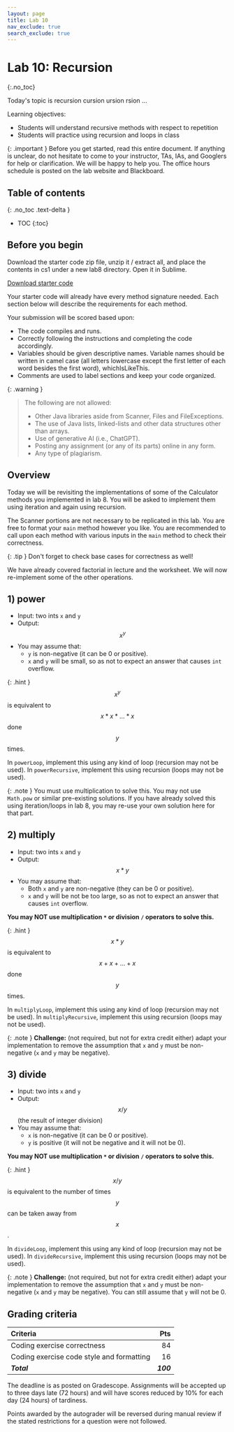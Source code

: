 ```yaml
---
layout: page
title: Lab 10
nav_exclude: true
search_exclude: true
---
```


# Lab 10: Recursion
{:.no_toc}

Today's topic is recursion cursion ursion rsion ...

Learning objectives:
- Students will understand recursive methods with respect to repetition
- Students will practice using recursion and loops in class

{: .important }
Before you get started, read this entire document. If anything is unclear, do not
hesitate to come to your instructor, TAs, IAs, and Googlers for help or clarification. We will be happy to help
you. The office hours schedule is posted on the lab website and Blackboard.

## Table of contents
{: .no_toc .text-delta }

- TOC
{:toc}

## Before you begin

Download the starter code zip file, unzip it / extract all, and place the contents in cs1 under a new lab8 directory. Open it in Sublime.

<a href="https://github.com/UTEP-CS-1/website/raw/main{{page.url|relative_url}}../lab10_starter.zip" class="btn btn-green">Download starter code</a>

Your starter code will already have every method signature needed. Each section below will describe the requirements for each method.


Your submission will be scored based upon:
- The code compiles and runs.
- Correctly following the instructions and completing the code accordingly.
- Variables should be given descriptive names. Variable names should be written in camel case (all letters lowercase except the first letter of each word besides the first word), whichIsLikeThis.
- Comments are used to label sections and keep your code organized.

{: .warning }
> The following are not allowed:
> - Other Java libraries aside from Scanner, Files and FileExceptions.
> - The use of Java lists, linked-lists and other data structures other than arrays.
> - Use of generative AI (i.e., ChatGPT).
> - Posting any assignment (or any of its parts) online in any form.
> - Any type of plagiarism. 

## Overview

Today we will be revisiting the implementations of some of the Calculator methods you implemented in lab 8. You will be asked to implement them using iteration and again using recursion.

The Scanner portions are not necessary to be replicated in this lab. You are free to format your `main` method however you like. You are recommended to call upon each method with various inputs in the `main` method to check their correctness.

{: .tip }
Don't forget to check base cases for correctness as well!

We have already covered factorial in lecture and the worksheet. We will now re-implement some of the other operations.

## 1) power

- Input: two ints `x` and `y`
- Output: $$x^y$$
- You may assume that:
	- `y` is non-negative (it can be 0 or positive).
	- `x` and `y` will be small, so as not to expect an answer that causes `int` overflow.

{: .hint }
$$x^y$$ is equivalent to $$x*x*...*x$$ done $$y$$ times.

In `powerLoop`, implement this using any kind of loop (recursion may not be used).
In `powerRecursive`, implement this using recursion (loops may not be used).

{: .note }
You must use multiplication to solve this. You may not use `Math.pow` or similar pre-existing solutions. If you have already solved this using iteration/loops in lab 8, you may re-use your own solution here for that part.

## 2) multiply

- Input: two ints `x` and `y`
- Output: $$x*y$$
- You may assume that:
	- Both `x` and `y` are non-negative (they can be 0 or positive).
	- `x` and `y` will be not be too large, so as not to expect an answer that causes `int` overflow.

**You may NOT use multiplication `*` or division `/` operators to solve this.**

{: .hint }
$$x*y$$ is equivalent to $$x+x+...+x$$ done $$y$$ times.

In `multiplyLoop`, implement this using any kind of loop (recursion may not be used).
In `multiplyRecursive`, implement this using recursion (loops may not be used).

{: .note }
**Challenge:** (not required, but not for extra credit either) adapt your implementation to remove the assumption that `x` and `y` must be non-negative (`x` and `y` may be negative).

## 3) divide

- Input: two ints `x` and `y`
- Output: $$x/y$$ (the result of integer division)
- You may assume that:
	- `x` is non-negative (it can be 0 or positive).
	- `y` is positive (it will not be negative and it will not be 0).

**You may NOT use multiplication `*` or division `/` operators to solve this.**

{: .hint }
$$x/y$$ is equivalent to the number of times $$y$$ can be taken away from $$x$$.

In `divideLoop`, implement this using any kind of loop (recursion may not be used).
In `divideRecursive`, implement this using recursion (loops may not be used).

{: .note }
**Challenge:** (not required, but not for extra credit either) adapt your implementation to remove the assumption that `x` and `y` must be non-negative (`x` and `y` may be negative). You can still assume that `y` will not be 0.


## Grading criteria

| **Criteria**                             |   **Pts** |
|:-----------------------------------------|----------:|
| Coding exercise correctness              |        84 |
| Coding exercise code style and formatting|        16 |
| **_Total_**                              | **_100_** |

The deadline is as posted on Gradescope.
Assignments will be accepted up to three days late (72 hours) and will have scores reduced by 10% for each day (24 hours) of tardiness.

Points awarded by the autograder will be reversed during manual review if the stated restrictions for a question were not followed.